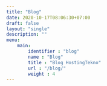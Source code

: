 ```yaml
---
title: "Blog"
date: 2020-10-17T08:06:30+07:00
draft: false
layout: "single"
description: ""
menu: 
    main:
        identifier : "blog"
        name : "Blog"
        title : "Blog HostingTekno"
        url : "/blog/"
        weight : 4
---
```


